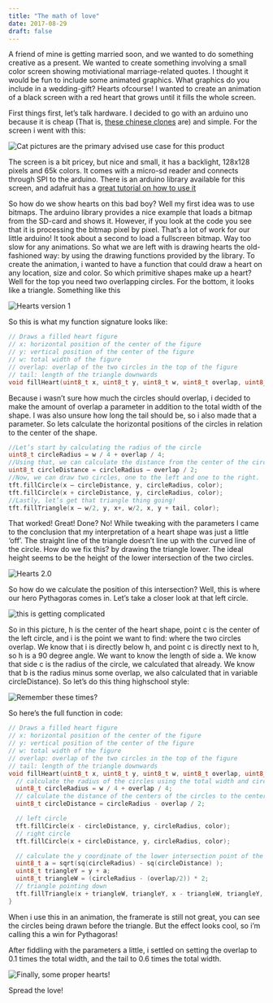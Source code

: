 ```yaml
---
title: "The math of love"
date: 2017-08-29
draft: false
---
```

A friend of mine is getting married soon, and we wanted to do something creative as a present. We wanted to create something involving a small color screen showing motiviational marriage-related quotes. I thought it would be fun to include some animated graphics. What graphics do you include in a wedding-gift? Hearts ofcourse! I wanted to create an animation of a black screen with a red heart that grows until it fills the whole screen.

First things first, let’s talk hardware. I decided to go with an arduino uno because it is cheap (That is, [these chinese clones](https://a.aliexpress.com/_m07TFW4) are) and simple. For the screen i went with this:

![Cat pictures are the primary advised use case for this product](cat.jpg)

The screen is a bit pricey, but nice and small, it has a backlight, 128x128 pixels and 65k colors. It comes with a micro-sd reader and connects through SPI to the arduino. There is an arduino library available for this screen, and adafruit has a [great tutorial on how to use it](https://learn.adafruit.com/1-8-tft-display/overview)

So how do we show hearts on this bad boy? Well my first idea was to use bitmaps. The arduino library provides a nice example that loads a bitmap from the SD-card and shows it. However, if you look at the code you see that it is processing the bitmap pixel by pixel. That’s a lot of work for our little arduino! It took about a second to load a fullscreen bitmap. Way too slow for any animations.
So what we are left with is drawing hearts the old-fashioned way: by using the drawing functions provided by the library. To create the animation, i wanted to have a function that could draw a heart on any location, size and color.
So which primitive shapes make up a heart? Well for the top you need two overlapping circles. For the bottom, it looks like a triangle. Something like this

![Hearts version 1](hearts1.jpg)

So this is what my function signature looks like:

```c
// Draws a filled heart figure
// x: horizontal position of the center of the figure
// y: vertical position of the center of the figure
// w: total width of the figure
// overlap: overlap of the two circles in the top of the figure
// tail: length of the triangle downwards
void fillHeart(uint8_t x, uint8_t y, uint8_t w, uint8_t overlap, uint8_t tail, uint16_t color) 
```

Because i wasn’t sure how much the circles should overlap, i decided to make the amount of overlap a parameter in addition to the total width of the shape. I was also unsure how long the tail should be, so i also made that a parameter. So lets calculate the horizontal positions of the circles in relation to the center of the shape.

```c
//Let’s start by calculating the radius of the circle
uint8_t circleRadius = w / 4 + overlap / 4;
//Using that, we can calculate the distance from the center of the circle to the center of the heart shape.
uint8_t circleDistance = circleRadius — overlap / 2;
//Now, we can draw two circles, one to the left and one to the right.
tft.fillCircle(x — circleDistance, y, circleRadius, color);
tft.fillCircle(x + circleDistance, y, circleRadius, color);
//Lastly, let’s get that triangle thing going!
tft.fillTriangle(x — w/2, y, x+, w/2, x, y + tail, color);
```

That worked! Great! Done? No! While tweaking with the parameters I came to the conclusion that my interpretation of a heart shape was just a little ‘off’. The straight line of the triangle doesn’t line up with the curved line of the circle. How do we fix this? by drawing the triangle lower. The ideal height seems to be the height of the lower intersection of the two circles.

![Hearts 2.0](hearts2.jpg)

So how do we calculate the position of this intersection? Well, this is where our hero Pythagoras comes in. Let’s take a closer look at that left circle.

![this is getting complicated](circle.jpg)

So in this picture, h is the center of the heart shape, point c is the center of the left circle, and i is the point we want to find: where the two circles overlap. We know that i is directly below h, and point c is directly next to h, so h is a 90 degree angle. We want to know the length of side a. We know that side c is the radius of the circle, we calculated that already. We know that b is the radius minus some overlap, we also calculated that in variable circleDistance). So let’s do this thing highschool style:

![Remember these times?](highschool.jpg)

So here’s the full function in code:

```c
// Draws a filled heart figure
// x: horizontal position of the center of the figure
// y: vertical position of the center of the figure
// w: total width of the figure
// overlap: overlap of the two circles in the top of the figure
// tail: length of the triangle downwards
void fillHeart(uint8_t x, uint8_t y, uint8_t w, uint8_t overlap, uint8_t tail, uint16_t color) {
  // calculate the radius of the circles using the total width and circle overlap
  uint8_t circleRadius = w / 4 + overlap / 4;
  // calculate the distance of the centers of the circles to the center of the heart
  uint8_t circleDistance = circleRadius - overlap / 2;

  // left circle
  tft.fillCircle(x - circleDistance, y, circleRadius, color);
  // right circle
  tft.fillCircle(x + circleDistance, y, circleRadius, color);

  // calculate the y coordinate of the lower intersection point of the two circles
  uint8_t a = sqrt(sq(circleRadius) - sq(circleDistance) );
  uint8_t triangleY = y + a;
  uint8_t triangleW = (circleRadius - (overlap/2)) * 2;
  // triangle pointing down
  tft.fillTriangle(x + triangleW, triangleY, x - triangleW, triangleY, x, y + tail, color);
}
```

When i use this in an animation, the framerate is still not great, you can see the circles being drawn before the triangle. But the effect looks cool, so i’m calling this a win for Pythagoras!

After fiddling with the parameters a little, i settled on setting the overlap to 0.1 times the total width, and the tail to 0.6 times the total width.

![Finally, some proper hearts!](result.gif)

Spread the love!